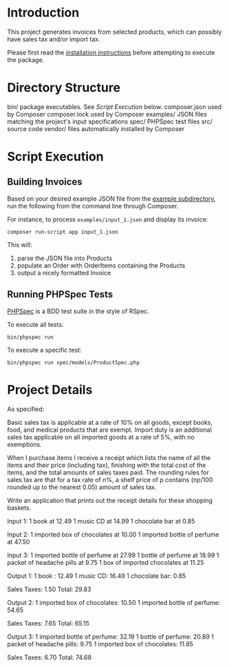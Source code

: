 # Introduction

This project generates invoices from selected products, which can possibly
have sales tax and/or import tax.

Please first read the [installation instructions](INSTALL.md) before
attempting to execute the package.


# Directory Structure

bin/            package executables. See *Script Execution* below.
composer.json   used by Composer
composer.lock   used by Composer
examples/       JSON files matching the project's input specifications
spec/           PHPSpec test files
src/            source code
vendor/         files automatically installed by Composer


# Script Execution

## Building Invoices

Based on your desired example JSON file from the [example subdirectory](examples/), 
run the following from the command line through Composer.  

For instance, to process `examples/input_1.json` and display its invoice:

`composer run-script app input_1.json`

This will:

1. parse the JSON file into Products
2. populate an Order with OrderItems containing the Products
3. output a nicely formatted Invoice


## Running PHPSpec Tests

[PHPSpec](http://www.phpspec.net/) is a BDD test suite in the style of RSpec. 

To execute all tests:

`bin/phpspec run`


To execute a specific test:

`bin/phpspec run spec/models/ProductSpec.php`


# Project Details

As specified:

Basic sales tax is applicable at a rate of 10% on all goods, except books, food, and medical products that are exempt. Import duty is an additional sales tax applicable on all imported goods at a rate of 5%, with no exemptions.

When I purchase items I receive a receipt which lists the name of all the items and their price (including tax), finishing with the total cost of the items, and the total amounts of sales taxes paid. The rounding rules for sales tax are that for a tax rate of n%, a shelf price of p contains (np/100 rounded up to the nearest 0.05) amount of sales tax.

Write an application that prints out the receipt details for these shopping baskets.

Input 1:
1 book at 12.49
1 music CD at 14.99
1 chocolate bar at 0.85

Input 2:
1 imported box of chocolates at 10.00
1 imported bottle of perfume at 47.50

Input 3:
1 imported bottle of perfume at 27.99
1 bottle of perfume at 18.99
1 packet of headache pills at 9.75
1 box of imported chocolates at 11.25

Output 1:
1 book : 12.49
1 music CD: 16.49
1 chocolate bar: 0.85

Sales Taxes: 1.50
Total: 29.83

Output 2:
1 imported box of chocolates: 10.50
1 imported bottle of perfume: 54.65

Sales Taxes: 7.65
Total: 65.15

Output 3:
1 imported bottle of perfume: 32.19
1 bottle of perfume: 20.89
1 packet of headache pills: 9.75
1 imported box of chocolates: 11.85

Sales Taxes: 6.70
Total: 74.68
